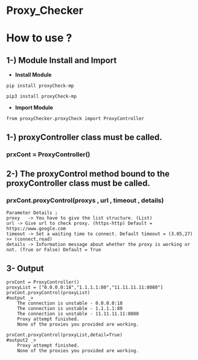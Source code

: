 # Proxy_Checker

# How to use ?

## 1-) Module Install and Import
 - **Install Module**
```
pip install proxyCheck-mp
```
```
pip3 install proxyCheck-mp
```
- **Import Module**
```
from proxyChecker.proxyCheck import ProxyController
```
## 1-) proxyController class must be called.
### prxCont = ProxyController()

## 2-) The proxyControl method bound to the proxyController class must be called.
### prxCont.proxyControl(proxys , url , timeout , details)

```
Parameter Details ;
proxy 	-> You have to give the list structure. (List)
url	-> Give url to check proxy. (https-http) Default = https://www.google.com
timeout -> Set a waiting time to connect. Default timeout = (3.05,27) >> (connect,read)
details -> Information message about whether the proxy is working or not. (True or False) Default = True
```
## 3- Output
```
prxCont = ProxyController()
proxyList = ["0.0.0.0:18","1.1.1.1:80","11.11.11.11:8080"]
prxCont.proxyControl(proxyList)
#output _> 
	The connection is unstable - 0.0.0.0:18
	The connection is unstable - 1.1.1.1:80
	The connection is unstable - 11.11.11.11:8080
	Proxy attempt finished.
	None of the proxies you provided are working.

prxCont.proxyControl(proxyList,detail=True)
#output2 _>
	Proxy attempt finished.
	None of the proxies you provided are working.
```
